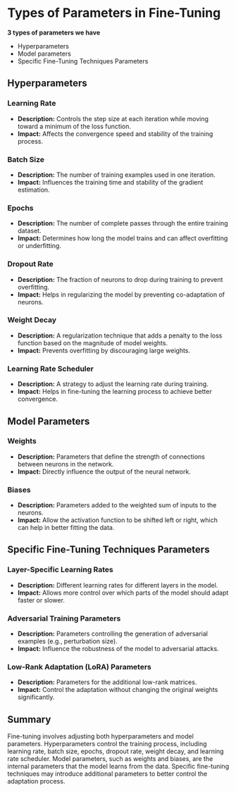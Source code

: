 # Types of Parameters in Fine-Tuning

**3 types of parameters we have**
- Hyperparameters
- Model parameters
- Specific Fine-Tuning Techniques Parameters

## Hyperparameters

### Learning Rate
- **Description:** Controls the step size at each iteration while moving toward a minimum of the loss function.
- **Impact:** Affects the convergence speed and stability of the training process.

### Batch Size
- **Description:** The number of training examples used in one iteration.
- **Impact:** Influences the training time and stability of the gradient estimation.

### Epochs
- **Description:** The number of complete passes through the entire training dataset.
- **Impact:** Determines how long the model trains and can affect overfitting or underfitting.

### Dropout Rate
- **Description:** The fraction of neurons to drop during training to prevent overfitting.
- **Impact:** Helps in regularizing the model by preventing co-adaptation of neurons.

### Weight Decay
- **Description:** A regularization technique that adds a penalty to the loss function based on the magnitude of model weights.
- **Impact:** Prevents overfitting by discouraging large weights.

### Learning Rate Scheduler
- **Description:** A strategy to adjust the learning rate during training.
- **Impact:** Helps in fine-tuning the learning process to achieve better convergence.

## Model Parameters

### Weights
- **Description:** Parameters that define the strength of connections between neurons in the network.
- **Impact:** Directly influence the output of the neural network.

### Biases
- **Description:** Parameters added to the weighted sum of inputs to the neurons.
- **Impact:** Allow the activation function to be shifted left or right, which can help in better fitting the data.

## Specific Fine-Tuning Techniques Parameters

### Layer-Specific Learning Rates
- **Description:** Different learning rates for different layers in the model.
- **Impact:** Allows more control over which parts of the model should adapt faster or slower.

### Adversarial Training Parameters
- **Description:** Parameters controlling the generation of adversarial examples (e.g., perturbation size).
- **Impact:** Influence the robustness of the model to adversarial attacks.

### Low-Rank Adaptation (LoRA) Parameters
- **Description:** Parameters for the additional low-rank matrices.
- **Impact:** Control the adaptation without changing the original weights significantly.

## Summary

Fine-tuning involves adjusting both hyperparameters and model parameters. Hyperparameters control the training process, including learning rate, batch size, epochs, dropout rate, weight decay, and learning rate scheduler. Model parameters, such as weights and biases, are the internal parameters that the model learns from the data. Specific fine-tuning techniques may introduce additional parameters to better control the adaptation process.
